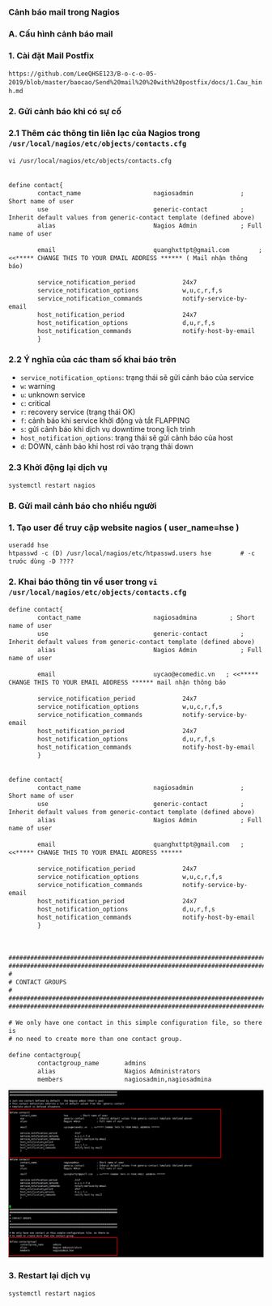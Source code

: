 ### Cảnh báo mail trong Nagios
### A. Cấu hình cảnh báo mail 
### 1. Cài đặt Mail Postfix

` https://github.com/LeeQHSE123/B-o-c-o-05-2019/blob/master/baocao/Send%20mail%20%20with%20postfix/docs/1.Cau_hinh.md `

### 2. Gửi cảnh báo khi có sự cố 
### 2.1 Thêm các thông tin liên lạc của Nagios trong ` /usr/local/nagios/etc/objects/contacts.cfg `
```
vi /usr/local/nagios/etc/objects/contacts.cfg


define contact{
        contact_name                    nagiosadmin             ; Short name of user
        use                             generic-contact         ; Inherit default values from generic-contact template (defined above)
        alias                           Nagios Admin            ; Full name of user

        email                           quanghxttpt@gmail.com        ; <<***** CHANGE THIS TO YOUR EMAIL ADDRESS ****** ( Mail nhận thông báo)

        service_notification_period             24x7
        service_notification_options            w,u,c,r,f,s
        service_notification_commands           notify-service-by-email
        host_notification_period                24x7
        host_notification_options               d,u,r,f,s
        host_notification_commands              notify-host-by-email
        }

```

### 2.2 Ý nghĩa của các tham số khai báo trên
- ` service_notification_options `: trạng thái sẽ gửi cảnh báo của service
- ` w `: warning
- ` u `: unknown service
- ` c `: critical
- ` r `: recovery service (trạng thái OK)
- ` f `: cảnh báo khi service khởi động và tắt FLAPPING
- ` s `: gửi cảnh báo khi dịch vụ downtime trong lịch trình
- ` host_notification_options `: trạng thái sẽ gửi cảnh báo của host
- ` d `: DOWN, cảnh báo khi host rơi vào trạng thái down

### 2.3 Khởi động lại dịch vụ 
` systemctl restart nagios `


### B. Gửi mail cảnh báo cho nhiều người

### 1. Tạo user để truy cập website nagios ( user_name=hse )
```
useradd hse
htpasswd -c (D) /usr/local/nagios/etc/htpasswd.users hse 		# -c trước dùng -D ????

```

### 2. Khai báo thông tin về user trong ` vi /usr/local/nagios/etc/objects/contacts.cfg `
```
define contact{
        contact_name                    nagiosadmina         ; Short name of user
        use                             generic-contact         ; Inherit default values from generic-contact template (defined above)
        alias                           Nagios Admin            ; Full name of user

        email                           uycao@ecomedic.vn   ; <<***** CHANGE THIS TO YOUR EMAIL ADDRESS ****** mail nhận thông báo

        service_notification_period             24x7
        service_notification_options            w,u,c,r,f,s
        service_notification_commands           notify-service-by-email
        host_notification_period                24x7
        host_notification_options               d,u,r,f,s
        host_notification_commands              notify-host-by-email
        }


define contact{
        contact_name                    nagiosadmin             ; Short name of user
        use                             generic-contact         ; Inherit default values from generic-contact template (defined above)
        alias                           Nagios Admin            ; Full name of user

        email                           quanghxttpt@gmail.com   ; <<***** CHANGE THIS TO YOUR EMAIL ADDRESS ******

        service_notification_period             24x7
        service_notification_options            w,u,c,r,f,s
        service_notification_commands           notify-service-by-email
        host_notification_period                24x7
        host_notification_options               d,u,r,f,s
        host_notification_commands              notify-host-by-email
        }



###############################################################################
###############################################################################
#
# CONTACT GROUPS
#
###############################################################################
###############################################################################

# We only have one contact in this simple configuration file, so there is
# no need to create more than one contact group.

define contactgroup{
        contactgroup_name       admins
        alias                   Nagios Administrators
        members                 nagiosadmin,nagiosadmina
```

![](../images/43.png)

### 3. Restart lại dịch vụ
` systemctl restart nagios `




